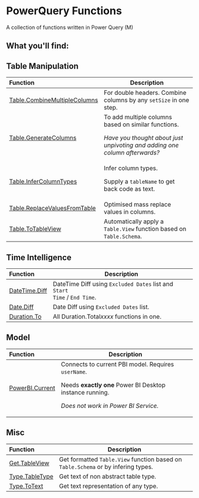 # PowerQuery Functions
A collection of functions written in Power Query (M)



## What you'll find:

## Table Manipulation
| Function | Description |
| :--- | ----------- |
| [Table.CombineMultipleColumns](Tables/Table.CombineMultipleColumns.pq) | For double headers. Combine columns by any <code>setSize</code> in one step. |
| [Table.GenerateColumns](Tables/Table.GenerateColumns.pq) | To add multiple columns based on similar functions.<p>*Have you thought about just unpivoting and adding one column afterwards?* |
| [Table.InferColumnTypes](Tables/Table.InferColumnTypes.pq) | Infer column types.<p>Supply a <code>tableName</code> to get back code as text. |
| [Table.ReplaceValuesFromTable](Tables/Table.ReplaceValuesFromTable.pq) | Optimised mass replace values in columns. |
| [Table.ToTableView](Tables/Table.ToTableView.pq) | Automatically apply a <code>Table.View</code> function based on <code>Table.Schema</code>. |

## Time Intelligence
| Function | Description |
| :--- | ----------- |
| [DateTime.Diff](Time%20Intelligence/DateTime.Diff.pq) | DateTime Diff using <code>Excluded Dates</code> list and <code>Start Time</code> / <code>End Time</code>. |
| [Date.Diff](Time%20Intelligence/Date.Diff.pq) | Date Diff using <code>Excluded Dates</code> list. |
| [Duration.To](Time%20Intelligence/Duration.To.pq) | All Duration.Total*xxxx* functions in one. |

## Model
| Function | Description |
| :--- | ----------- |
| [PowerBI.Current](Model/PowerBI.Current.pq) | Connects to current PBI model. Requires <code>userName</code>.<p>Needs <b>exactly one</b> Power BI Desktop instance running.<p>*Does not work in Power BI Service.* |


## Misc
| Function | Description |
| :--- | ----------- |
| [Get.TableView](Other/Get.TableView.pq) | Get formatted <code>Table.View</code> function based on <code>Table.Schema</code> or by infering types. |
| [Type.TableType](Types/Type.TableType.pq) | Get text of non abstract table type. |
| [Type.ToText](Types/Type.ToText.pq) | Get text representation of any type. |
